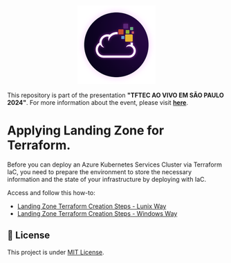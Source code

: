 <p align="center">
<img src="https://github.com/asilvajunior/tftec-terraform-aovivo-24/blob/main/assets/images/unicast_logo.png">
</p>

This repository is part of the presentation **"TFTEC AO VIVO EM SÃO PAULO 2024"**. For more information about the event, please visit [**here**](https://www.tftec.com.br/tftecaovivo-2024/).

# Applying Landing Zone for Terraform.

Before you can deploy an Azure Kubernetes Services Cluster via Terraform IaC, you need to prepare the environment to store the necessary information and the state of your infrastructure by deploying with IaC.

Access and follow this how-to: 

- [Landing Zone Terraform Creation Steps - Lunix Way](https://github.com/asilvajunior/tftec-terraform-aovivo-24/blob/main/01-Azure-Landing-Zone/Landing_Zone_IAC_LNX.md)
- [Landing Zone Terraform Creation Steps - Windows Way](https://github.com/asilvajunior/tftec-terraform-aovivo-24/blob/main/01-Azure-Landing-Zone/Landing_Zone_IAC_WIN.md)

## :memo: License

This project is under [MIT License](./LICENSE).

